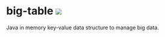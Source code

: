# big-table [![](https://jitpack.io/v/thewilly/big-table.svg)](https://jitpack.io/#thewilly/big-table)

Java in memory key-value data structure to manage big data.

